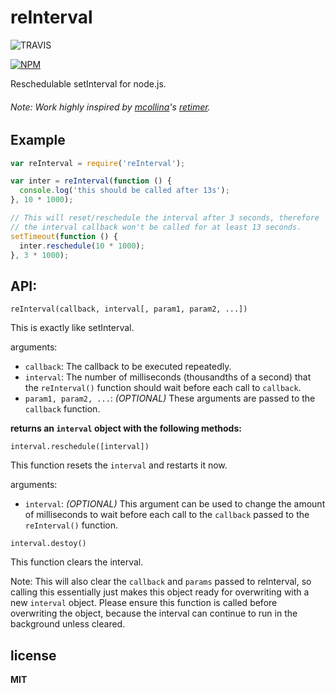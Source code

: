 # reInterval
![TRAVIS](https://travis-ci.org/4rzael/reInterval.svg)

[![NPM](https://nodei.co/npm/reinterval.png?downloads=true&downloadRank=true)](https://nodei.co/npm/reinterval/)

Reschedulable setInterval for node.js.

###### Note: Work highly inspired by [mcollina](https://github.com/mcollina)'s [retimer](https://github.com/mcollina/retimer).

## Example

```js
var reInterval = require('reInterval');

var inter = reInterval(function () {
  console.log('this should be called after 13s');
}, 10 * 1000);

// This will reset/reschedule the interval after 3 seconds, therefore
// the interval callback won't be called for at least 13 seconds.
setTimeout(function () {
  inter.reschedule(10 * 1000);
}, 3 * 1000);
```


## API:

`reInterval(callback, interval[, param1, param2, ...])`

This is exactly like setInterval.

arguments:
  - `callback`: The callback to be executed repeatedly.
  - `interval`: The number of milliseconds (thousandths of a second) that the `reInterval()` function should wait before each call to `callback`.
  - `param1, param2, ...`: *(OPTIONAL)* These arguments are passed to the `callback` function.

**returns an `interval` object with the following methods:**

`interval.reschedule([interval])`

This function resets the `interval` and restarts it now.

arguments:
  - `interval`: *(OPTIONAL)* This argument can be used to change the amount of milliseconds to wait before each call to the `callback` passed to the `reInterval()` function.

`interval.destoy()`

This function clears the interval.

Note: This will also clear the `callback` and `params` passed to reInterval, so calling this essentially just makes this object ready for overwriting with a new `interval` object. Please ensure this function is called before overwriting the object, because the interval can continue to run in the background unless cleared.

## license

**MIT**
